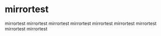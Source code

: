 # mirrortest
mirrortest
mirrortest
mirrortest
mirrortest
mirrortest
mirrortest
mirrortest
mirrortest
mirrortest
